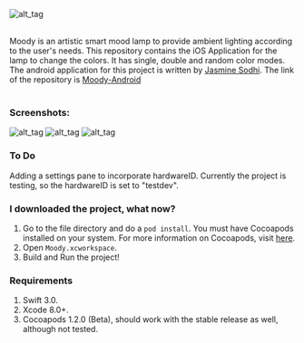 
![alt_tag](https://user-images.githubusercontent.com/14857735/27014992-3545c8fe-4f21-11e7-8773-35dcfd5bc403.png)<br><br>

Moody is an artistic smart mood lamp to provide ambient lighting according to the user's needs. This repository contains the iOS Application for the lamp to change the colors. It has single, double and random color modes. The android application for this project is written by [Jasmine Sodhi](https://github.com/JasmineSodhi). The link of the repository is [Moody-Android](https://github.com/JasmineSodhi/Moody) <br><br>

### Screenshots:<br>
![alt_tag](https://user-images.githubusercontent.com/14857735/27086558-2f5c549e-5070-11e7-8156-e8b06ea73682.png)
![alt_tag](https://user-images.githubusercontent.com/14857735/27086559-2faaf7b6-5070-11e7-89c6-24811caf390a.png)
![alt_tag](https://user-images.githubusercontent.com/14857735/27086560-2fabb7c8-5070-11e7-96dd-b2e84484b9ec.png)

### To Do
Adding a settings pane to incorporate hardwareID. Currently the project is testing, so the hardwareID is set to "testdev".

### I downloaded the project, what now?
1. Go to the file directory and do a ```pod install```. You must have Cocoapods installed on your system. For more information on Cocoapods, visit [here](https://cocoapods.org/).
2. Open ```Moody.xcworkspace```.
3. Build and Run the project!

### Requirements
1. Swift 3.0.
2. Xcode 8.0+.
3. Cocoapods 1.2.0 (Beta), should work with the stable release as well, although not tested.
